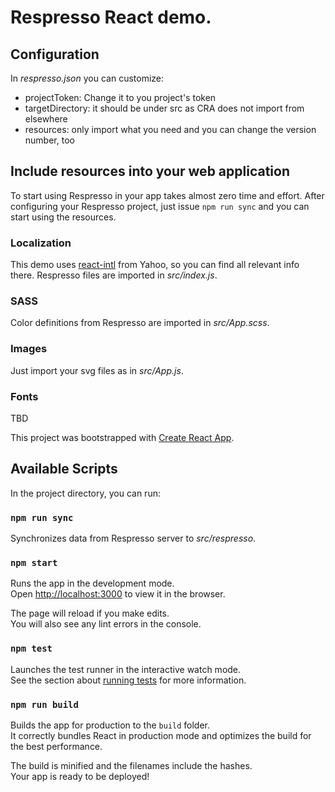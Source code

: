 # Respresso React demo.

## Configuration

In *respresso.json* you can customize:
- projectToken: Change it to you project's token
- targetDirectory: it should be under src as CRA does not import from elsewhere
- resources: only import what you need and you can change the version number, too

## Include resources into your web application

To start using Respresso in your app takes almost zero time and effort. After configuring your Respresso project, just issue `npm run sync` and you can start using the resources.

### Localization

This demo uses [react-intl](https://github.com/yahoo/react-intl) from Yahoo, so you can find all relevant info there. Respresso files are imported in *src/index.js*.

### SASS

Color definitions from Respresso are imported in *src/App.scss*.

### Images

Just import your svg files as in *src/App.js*.

### Fonts

TBD

This project was bootstrapped with [Create React App](https://github.com/facebook/create-react-app).

## Available Scripts

In the project directory, you can run:

### `npm run sync`

Synchronizes data from Respresso server to *src/respresso*.

### `npm start`

Runs the app in the development mode.<br>
Open [http://localhost:3000](http://localhost:3000) to view it in the browser.

The page will reload if you make edits.<br>
You will also see any lint errors in the console.

### `npm test`

Launches the test runner in the interactive watch mode.<br>
See the section about [running tests](https://facebook.github.io/create-react-app/docs/running-tests) for more information.

### `npm run build`

Builds the app for production to the `build` folder.<br>
It correctly bundles React in production mode and optimizes the build for the best performance.

The build is minified and the filenames include the hashes.<br>
Your app is ready to be deployed!
